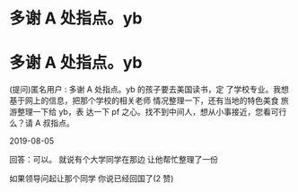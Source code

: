 # 多谢 A 处指点。yb

# 多谢 A 处指点。yb

(提问)匿名用户 : 多谢 A 处指点。yb 的孩子要去美国读书，定 了学校专业。我想基于网上的信息，把那个学校的相关老师 情况整理一下，还有当地的特色美食 旅游整理一下给 yb，表 达一下 pf 之心。找不到中间人，想从小事接近，您看可行 么？请 A 叔指点。

2019-08-05

回答：可以。 就说有个大学同学在那边 让他帮忙整理了一份

如果领导问起让那个同学 你说已经回国了(2 赞)